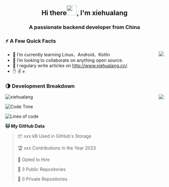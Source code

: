 <h2 align="center">Hi there<img src="https://cdn.jsdelivr.net/gh/dmego/images/img/Hi.gif" height="32" />, I'm xiehualang </h2>
<h3 align="center">A passionate backend developer from China</h3>

### ⚡️ A Few Quick Facts

<img align="right" src="https://readme-stats-dmego.vercel.app/api?username=xiehualang&show_icons=true&icon_color=1573B3&hide_title=true&text_color=718096&bg_color=00000000&hide_border=true"/>
<ul>
    <li> 🌱 I’m currently learning Linux、Android、Kotlin</li>
    <li> 👯 I’m looking to collaborate on anything open source.</li>
    <li> 📝 I regulary write articles on <a href="http://www.xiehualang.cn/">http://www.xiehualang.cn/</a>.</li>
    <li> ✋ ✌️ ✊ </li>
</ul>

### 🌗 Development Breakdown

<img align="right" src="https://github-readme-stats.vercel.app/api/top-langs/?username=xiehualang&layout=compact&theme=tokyonight"/>

<img src="https://komarev.com/ghpvc/?username=xiehualang" alt="xiehualang" />

<!--START_SECTION:waka-->
![Code Time](http://img.shields.io/badge/Code%20Time-2%2C213%20hrs%2021%20mins-blue)

![Lines of code](https://img.shields.io/badge/From%20Hello%20World%20I%27ve%20Written-56.7%20thousand%20lines%20of%20code-blue)

**🐱 My GitHub Data** 

> 📦 xxx kB Used in GitHub's Storage 
 > 
> 🏆 xxx Contributions in the Year 2023
 > 
> 💼 Opted to Hire
 > 
> 📜 3 Public Repositories 
 > 
> 🔑 0 Private Repositories 
 > 
```
